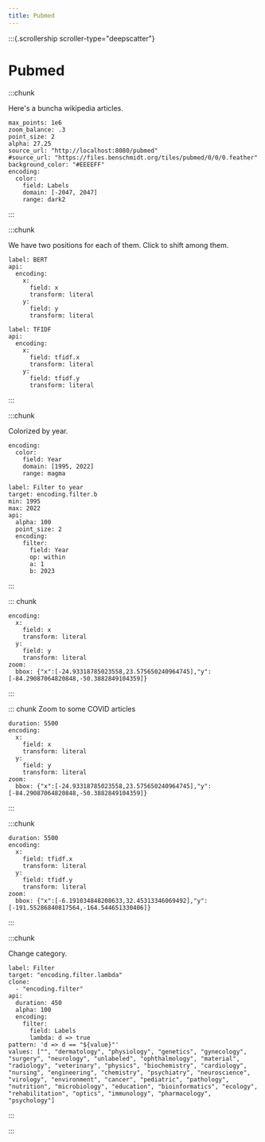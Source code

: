 ```yaml
---
title: Pubmed
---
```


:::{.scrollership scroller-type="deepscatter"}

# Pubmed

:::chunk

Here's a buncha wikipedia articles.

```api
max_points: 1e6
zoom_balance: .3
point_size: 2
alpha: 27.25
source_url: "http://localhost:8080/pubmed"
#source_url: "https://files.benschmidt.org/tiles/pubmed/0/0/0.feather"
background_color: "#EEEEFF"
encoding:
  color: 
    field: Labels
    domain: [-2047, 2047]
    range: dark2
```

:::

:::chunk

We have two positions for each of them. Click to shift among them.

```button
label: BERT
api:
  encoding:
    x:
      field: x
      transform: literal
    y:
      field: y
      transform: literal
```

```button
label: TFIDF
api:
  encoding:
    x:
      field: tfidf.x
      transform: literal
    y:
      field: tfidf.y
      transform: literal
```

:::

:::chunk

Colorized by year.

```api
encoding:
  color:
    field: Year
    domain: [1995, 2022]
    range: magma
```


```slider
label: Filter to year
target: encoding.filter.b
min: 1995
max: 2022
api:
  alpha: 100
  point_size: 2
  encoding:
    filter:
      field: Year
      op: within
      a: 1
      b: 2023
```

:::

::: chunk

```api
encoding:
  x:
    field: x
    transform: literal
  y:
    field: y
    transform: literal
zoom:
  bbox: {"x":[-24.93318785023558,23.575650240964745],"y":[-84.29087064820848,-50.3882849104359]}
```
:::

::: chunk
Zoom to some COVID articles
```api
duration: 5500
encoding:
  x:
    field: x
    transform: literal
  y:
    field: y
    transform: literal
zoom:
  bbox: {"x":[-24.93318785023558,23.575650240964745],"y":[-84.29087064820848,-50.3882849104359]}
```
:::

:::chunk

```api
duration: 5500
encoding:
  x:
    field: tfidf.x
    transform: literal
  y:
    field: tfidf.y
    transform: literal
zoom:
  bbox: {"x":[-6.191034848208633,32.45313346069492],"y":[-191.55286840817564,-164.544651330406]}
```

:::

:::chunk

Change category.

```buttonset
label: Filter
target: "encoding.filter.lambda"
clone: 
  - "encoding.filter"
api:
  duration: 450
  alpha: 100
  encoding:
    filter:
      field: Labels
      lambda: d => true
pattern: 'd => d == "${value}"'
values: ["", "dermatology", "physiology", "genetics", "gynecology", "surgery", "neurology", "unlabeled", "ophthalmology", "material", "radiology", "veterinary", "physics", "biochemistry", "cardiology", "nursing", "engineering", "chemistry", "psychiatry", "neuroscience", "virology", "environment", "cancer", "pediatric", "pathology", "nutrition", "microbiology", "education", "bioinformatics", "ecology", "rehabilitation", "optics", "immunology", "pharmacology", "psychology"]
```

:::

:::


